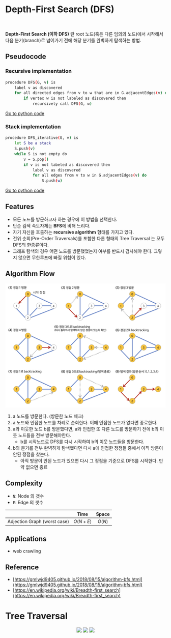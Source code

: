 
# Depth-First Search (DFS)
<p align="center">
<img src = "https://upload.wikimedia.org/wikipedia/commons/7/7f/Depth-First-Search.gif" alt="">
</p>

**Depth-First Search (이하 DFS)** 란 root 노드(혹은 다른 임의의 노드)에서 시작해서 다음 분기(branch)로 넘어가기 전에 해당 분기를 완벽하게 탐색하는 방법.

## Pseudocode
### Recursive implementation
```bash
procedure DFS(G, v) is
    label v as discovered
    for all directed edges from v to w that are in G.adjacentEdges(v) do
        if vertex w is not labeled as discovered then
            recursively call DFS(G, w)
```
[Go to python code](./recursive.py)

### Stack implementation

```bash
procedure DFS_iterative(G, v) is
    let S be a stack
    S.push(v)
    while S is not empty do
        v = S.pop()
        if v is not labeled as discovered then
            label v as discovered
            for all edges from v to w in G.adjacentEdges(v) do 
                S.push(w)
```
[Go to python code](./stack.py)


## Features
- 모든 노드를 방문하고자 하는 경우에 이 방법을 선택한다.
- 단순 검색 속도자체는 **BFS**에 비해 느리다.
- 자기 자신을 호출하는 **recursive algorithm** 형태를 가지고 있다.
- 전위 순회(Pre-Order Traversals)를 포함한 다른 형태의 Tree Traversal 는 모두 DFS의 한종류이다.
- 그래프 탐색의 경우 어떤 노드를 방문했었는지 여부를 반드시 검사해야 한다. 그렇지 않으면 무한루프에 빠질 위험이 있다.

## Algorithm Flow
<p align="center">
<img src = "./src/DFS.png" alt="">
</p>

1. a 노드를 방문한다. (방문한 노드 체크)
2. a 노드와 인접한 노드를 차례로 순회한다. 이때 인접한 노드가 없다면 종료한다.
3. a와 이웃한 노드 b를 방문했다면, a와 인접한 또 다른 노드를 방문하기 전에 b의 이웃 노드들을 전부 방문해야한다.
    - b를 시작노드로 DFS를 다시 시작하여 b의 이웃 노드들을 방문한다.
4. b의 분기를 전부 완벽하게 탐색했다면 다시 a에 인접한 정점들 중에서 아직 방문이 안된 정점을 찾는다.
    - 아직 방문이 안된 노드가 있으면 다시 그 정점을 기준으로 DFS를 시작한다. 만약 없으면 종료


## Complexity
- `N`: Node 의 갯수
- `E`: Edge 의 갯수

||Time|Space|
|:---|:---:|:---:|
|Adjection Graph (worst case)|$O(N+E)$|$O(N)$|

## Applications
- web crawling

## Reference
- [https://gmlwjd9405.github.io/2018/08/15/algorithm-bfs.html](https://gmlwjd9405.github.io/2018/08/15/algorithm-bfs.html) 
- [https://en.wikipedia.org/wiki/Breadth-first_search](https://en.wikipedia.org/wiki/Breadth-first_search)

# Tree Traversal

<p align="center">
<img src = "https://upload.wikimedia.org/wikipedia/commons/a/ac/Preorder-traversal.gif" width="200">
<img src = "https://upload.wikimedia.org/wikipedia/commons/4/48/Inorder-traversal.gif" width="200">
<img src = "https://upload.wikimedia.org/wikipedia/commons/2/28/Postorder-traversal.gif" width="200">
</p>
